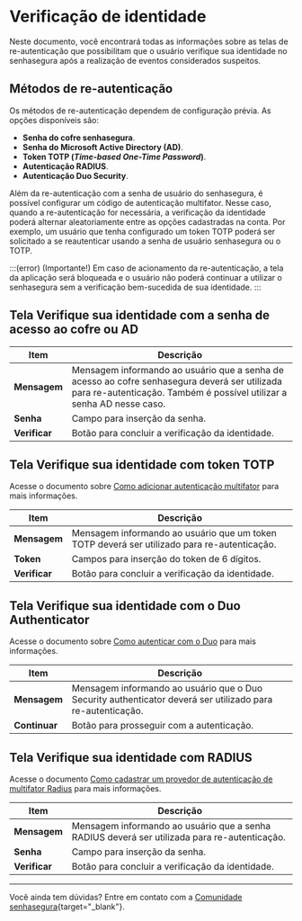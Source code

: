 # Verificação de identidade

Neste documento, você encontrará todas as informações sobre as telas de re-autenticação que possibilitam que o usuário verifique sua identidade no senhasegura após a realização de eventos considerados suspeitos.

## Métodos de re-autenticação

Os métodos de re-autenticação dependem de configuração prévia. As opções disponíveis são:

- **Senha do cofre senhasegura**.
- **Senha do Microsoft Active Directory (AD)**.
- **Token TOTP (*Time-based One-Time Password*)**.
- **Autenticação RADIUS**.
- **Autenticação Duo Security**.

Além da re-autenticação com a senha de usuário do senhasegura, é possível configurar um código de autenticação multifator. Nesse caso, quando a re-autenticação for necessária, a verificação da identidade poderá alternar aleatoriamente entre as opções cadastradas na conta. Por exemplo, um usuário que tenha configurado um token TOTP poderá ser solicitado a se reautenticar usando a senha de usuário senhasegura ou o TOTP.

:::(error) (Importante!)
Em caso de acionamento da re-autenticação, a tela da aplicação será bloqueada e o usuário não poderá continuar a utilizar o senhasegura sem a verificação bem-sucedida de sua identidade.
:::

## Tela Verifique sua identidade com a senha de acesso ao cofre ou AD

| **Item**   | **Descrição**                                                                                  |
|------------|-----------------------------------------------------------------------------------------------|
| **Mensagem** | Mensagem informando ao usuário que a senha de acesso ao cofre senhasegura deverá ser utilizada para re-autenticação. Também é possível utilizar a senha AD nesse caso. |
| **Senha**  | Campo para inserção da senha.                                                                 |
| **Verificar** | Botão para concluir a verificação da identidade.                                                |

## Tela Verifique sua identidade com token TOTP

Acesse o documento sobre [Como adicionar autenticação multifator](/v3-33/docs/pt/how-to-add-multi-factor-authentication) para mais informações.

| **Item**   | **Descrição**                                                                                  |
|------------|-----------------------------------------------------------------------------------------------|
| **Mensagem** | Mensagem informando ao usuário que um token TOTP deverá ser utilizado para re-autenticação.  |
| **Token**  | Campos para inserção do token de 6 dígitos.                                                   |
| **Verificar** | Botão para concluir a verificação da identidade.                                                |

## Tela Verifique sua identidade com o Duo Authenticator

Acesse o documento sobre [Como autenticar com o Duo](/v3-33/docs/pt/user-management-duo-authentication) para mais informações.

| **Item**   | **Descrição**                                                                                  |
|------------|-----------------------------------------------------------------------------------------------|
| **Mensagem** | Mensagem informando ao usuário que o Duo Security authenticator deverá ser utilizado para re-autenticação. |
| **Continuar** | Botão para prosseguir com a autenticação.                                                      |

## Tela Verifique sua identidade com RADIUS

Acesse o documento [Como cadastrar um provedor de autenticação de multifator Radius](/v3-33/docs/pt/how-to-register-a-radius-multi-factor-authentication-provider) para mais informações.

| **Item**   | **Descrição**                                                                                  |
|------------|-----------------------------------------------------------------------------------------------|
| **Mensagem** | Mensagem informando ao usuário que a senha RADIUS deverá ser utilizada para re-autenticação. |
| **Senha**  | Campo para inserção da senha.                                                                 |
| **Verificar** | Botão para concluir a verificação da identidade.                                                |

---

Você ainda tem dúvidas? Entre em contato com a [Comunidade senhasegura](https://community.senhasegura.io/){target="_blank"}.